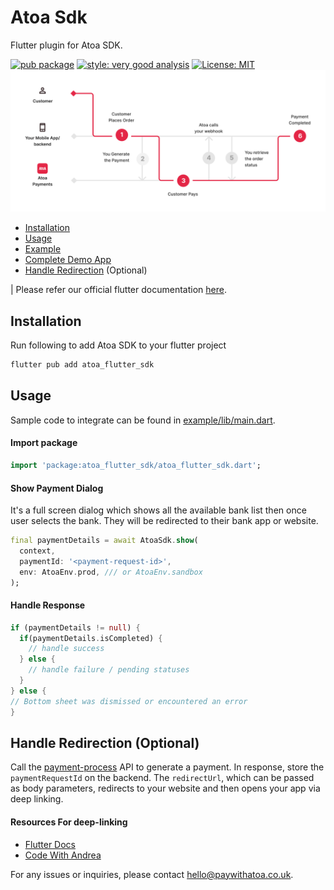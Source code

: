 # Atoa Sdk

Flutter plugin for Atoa SDK.

[![pub package](https://img.shields.io/pub/v/atoa_flutter_sdk.svg)](https://pub.dartlang.org/packages/atoa_flutter_sdk)
[![style: very good analysis][very_good_analysis_badge]][very_good_analysis_link]
[![License: MIT][license_badge]][license_link]
![Atoa SDK Flow][atoa_banner]

- [Installation](#installation)
- [Usage](#usage)
- [Example][example]
- [Complete Demo App](demo_app/lib/main.dart)
- [Handle Redirection](#handle-redirection-optional) (Optional)

| Please refer our official flutter documentation [here](https://docs.atoa.me/).

## Installation

Run following to add Atoa SDK to your flutter project

```sh
flutter pub add atoa_flutter_sdk
```

## Usage

Sample code to integrate can be found in [example/lib/main.dart](example/lib/main.dart).

#### Import package

```dart
import 'package:atoa_flutter_sdk/atoa_flutter_sdk.dart';
```

#### Show Payment Dialog

It's a full screen dialog which shows all the available bank list then once user selects the bank. They will be redirected to their bank app or website.

```dart
final paymentDetails = await AtoaSdk.show(
  context,
  paymentId: '<payment-request-id>',
  env: AtoaEnv.prod, /// or AtoaEnv.sandbox
);
```

#### Handle Response

```dart
if (paymentDetails != null) {
  if(paymentDetails.isCompleted) {
    // handle success
  } else {
    // handle failure / pending statuses
  }
} else {
// Bottom sheet was dismissed or encountered an error
}
```

## Handle Redirection (Optional)

Call the [payment-process](https://docs.atoa.me/api-reference/Payment/process-payment) API to generate a payment. In response, store the `paymentRequestId` on the backend. The `redirectUrl`, which can be passed as body parameters, redirects to your website and then opens your app via deep linking.

#### Resources For deep-linking

- [Flutter Docs](https://docs.flutter.dev/ui/navigation/deep-linking)
- [Code With Andrea](https://codewithandrea.com/articles/flutter-deep-links/)

For any issues or inquiries, please contact hello@paywithatoa.co.uk.

[very_good_analysis_link]: https://pub.dev/packages/very_good_analysis
[very_good_analysis_badge]: https://img.shields.io/badge/style-very_good_analysis-B22C89.svg
[license_badge]: https://img.shields.io/badge/license-MIT-blue.svg
[license_link]: https://opensource.org/licenses/MIT
[atoa_banner]: https://raw.githubusercontent.com/ATOAPaymentsLimited/flutter_atoa_sdk/main/assets/atoa-sdk-flow.png
[example]: https://github.com/ATOAPaymentsLimited/flutter_atoa_sdk/tree/main/example